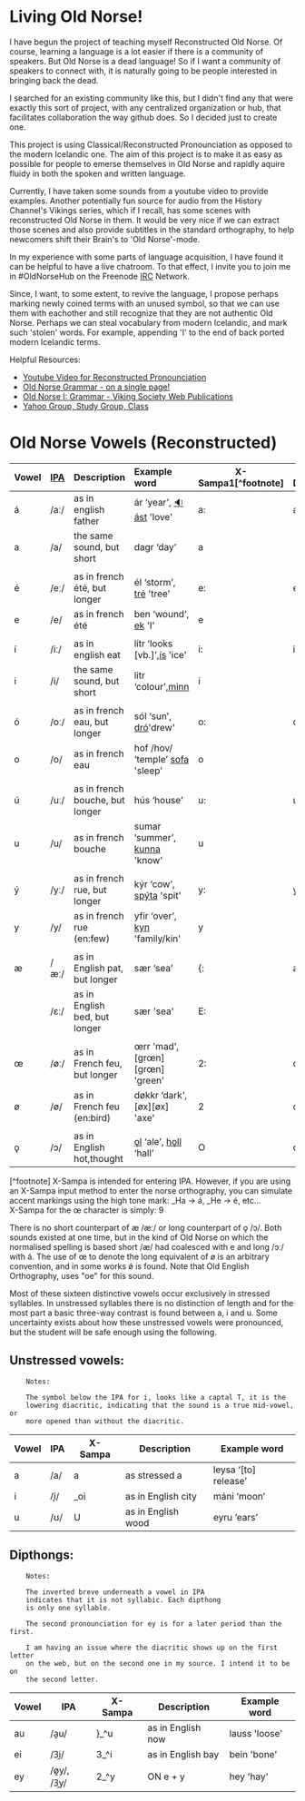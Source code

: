 Living Old Norse!
================

I have begun the project of teaching myself Reconstructed Old Norse. Of course,
learning a language is a lot easier if there is a community of speakers. But
Old Norse is a dead language! So if I want a community of speakers to connect
with, it is naturally going to be people interested in bringing back the dead.

I searched for an existing community like this, but I didn't find any that were
exactly this sort of project, with any centralized organization or hub, that
facilitates collaboration the way github does. So I decided just to create one.

This project is using Classical/Reconstructed Pronounciation as opposed to
the modern Icelandic one. The aim of this project is to make it as easy as
possible for people to emerse themselves in Old Norse and rapidly aquire fluidy
in both the spoken and written language.

Currently, I have taken some sounds from a youtube video to provide examples.
Another potentially fun source for audio from the History Channel's Vikings
series, which if I recall, has some scenes with reconstructed Old Norse in
them.  It would be very nice if we can extract those scenes and also provide
subtitles in the standard orthography, to help newcomers shift their Brain's to
'Old Norse'-mode.

In my experience with some parts of language acquisition, I have found it can
be helpful to have a live chatroom. To that effect, I invite you to join me
in  #OldNorseHub on the Freenode [IRC](http://xchat.org/) Network.

Since, I want, to some extent, to revive the language, I propose perhaps
marking newly coined terms with an unused symbol, so that we can use them with
eachother and still recognize that they are not authentic Old Norse. Perhaps we
can steal vocabulary from modern Icelandic, and mark such 'stolen' words.  For
example, appending 'I' to the end of back ported modern Icelandic terms.


Helpful Resources:  
 * [Youtube Video for Reconstructed Pronounciation](http://www.youtube.com/watch?v=JICgNRzENoQ)
 * [Old Norse Grammar - on a single page!](http://oldnorsenews.org/2008/08/old-norse-grammar-on-a-single-page/)
 * [Old Norse I: Grammar - Viking Society Web Publications](http://www.vsnrweb-publications.org.uk/NION-1.pdf)
 * [Yahoo Group, Study Group, Class](https://groups.yahoo.com/neo/groups/norse_course/info)


Old Norse Vowels (Reconstructed)
===============================

Vowel | [IPA][1]  | Description                     | Example word                            | X-Sampa1[^footnote]| [Vim][vim] Digraph 
----- | ----      | ------------------------------- |:-----------------------------           | --------| -------------------
á     | /aː/      |  as in english father           | ár ‘year’, [:sound:ást][ást] 'love'     |  a:     | a'
a     | /a/       |  the same sound, but short      | dagr ‘day’                              |  a      |
      |           |                                 |                                         |         | 
é     | /eː/      |  as in french été, but longer   | él ‘storm’, [tré][tré] 'tree'           |  e:     | e'
e     | /e/       |  as in french été               | ben ‘wound’, [ek][ek] 'I'               |  e      |
      |           |                                 |                                         |         |
í     | /iː/      |  as in english eat              | lítr ‘looks [vb.]’,[ís][ís] 'ice'       |  i:     | i'
i     | /i/       |  the same sound, but short      | litr ‘colour’,[minn][minn]              |  i      |
      |           |                                 |                                         |         |
ó     | /oː/      |  as in french eau, but longer   | sól ‘sun’, [dró][dró]'drew'             |  o:     | o'
o     | /o/       |  as in french eau               | hof /hov/ ‘temple’ [sofa][sofa] 'sleep' |  o      |
      |           |                                 |                                         |         |
ú     | /uː/      |  as in french bouche, but longer| hús ‘house’                             |  u:     | u'
u     | /u/       |  as in french bouche            | sumar ‘summer’, [kunna][k1] 'know'      |  u      |
      |           |                                 |                                         |         |
ý     | /yː/      |  as in french rue, but longer   | kýr ‘cow’, [spýta][spýta] 'spit'        |  y:     | y'
y     | /y/       |  as in french rue (en:few)      | yfir ‘over’, [kyn][kyn] 'family/kin'    |  y      |
      |           |                                 |                                         |         |
æ     | /æː/      |  as in English pat, but longer  | sær ‘sea’                               |  {:     | ae
      | /ɛː/      |  as in English bed, but longer  | sær 'sea'                               |  E:     |
      |           |                                 |                                         |         |
œ     | /øː/      |  as in French feu, but longer   | œrr 'mad’,  [grœn][grœn] 'green'        |  2:     | oe
ø     | /ø/       |  as in French feu (en:bird)     | døkkr ‘dark’, [øx][øx] 'axe'            |  2      | o/
      |           |                                 |                                         |         |
ǫ     | /ɔ/       |  as in English hot,thought      |  [ǫl][ǫl] ‘ale’, [hǫll][hǫll] ‘hall’    |  O      | o;           

[^footnote] X-Sampa is intended for entering IPA. However, if you are using an X-Sampa
            input method to enter the norse orthography, you can simulate accent markings
            using the high tone mark: _Ha -> á, _He -> é, etc...  
            X-Sampa for the œ character is simply: 9

[1]: http://en.wikipedia.org/wiki/International_Phonetic_Alphabet
[vim]: http://www.vim.org
[ís]: https://secure.jerkface.net/~jim/OldNorseHub/sounds/words/ís.mp3
[minn]: https://secure.jerkface.net/~jim/OldNorseHub/sounds/words/minn.mp3
[ást]: https://secure.jerkface.net/~jim/OldNorseHub/sounds/words/ást.mp3
[tré]: https://secure.jerkface.net/~jim/OldNorseHub/sounds/words/tré.mp3
[ek]: https://secure.jerkface.net/~jim/OldNorseHub/sounds/words/ek.mp3
[dró]: https://secure.jerkface.net/~jim/OldNorseHub/sounds/words/dró.mp3
[sofa]: https://secure.jerkface.net/~jim/OldNorseHub/sounds/words/sofa.mp3
[ǫl]: https://secure.jerkface.net/~jim/OldNorseHub/sounds/words/ǫl.mp3
[hǫll]: https://secure.jerkface.net/~jim/OldNorseHub/sounds/words/hǫll.mp3
[k1]: https://secure.jerkface.net/~jim/OldNorseHub/sounds/words/kunna.mp3
[kyn]: https://secure.jerkface.net/~jim/OldNorseHub/sounds/words/kyn.mp3
[spýta]: https://secure.jerkface.net/~jim/OldNorseHub/sounds/words/spýta.mp3

There is no short counterpart of æ /æː/ or long counterpart of ǫ /ɔ/. Both sounds
existed at one time, but in the kind of Old Norse on which the normalised
spelling is based short /æ/ had coalesced with e and long /ɔː/ with á. The use
of œ to denote the long equivalent of ø is an arbitrary convention, and in some
works ǿ is found. Note that Old English Orthography, uses "oe" for this sound.

Most of these sixteen distinctive vowels occur exclusively in stressed
syllables. In unstressed syllables there is no distinction of length and
for the most part a basic three-way contrast is found between a, i and
u. Some uncertainty exists about how these unstressed vowels were
pronounced, but the student will be safe enough using the following.

Unstressed vowels:
-----------------

        Notes:

        The symbol below the IPA for i, looks like a captal T, it is the
        lowering diacritic, indicating that the sound is a true mid-vowel, or
        more opened than without the diacritic.

Vowel | IPA | X-Sampa | Description                     | Example word       
----- | ----| ------- | ------------------------------- | ------------------ 
    a | /a/ | a       | as stressed a                   | leysa ‘[to] release’
    i | /̞i/ | _oi     | as in English city              | máni ‘moon’
    u | /ʊ/ | U       | as in English wood              | eyru ‘ears’


Dipthongs:
----------

        Notes:

        The inverted breve underneath a vowel in IPA
        indicates that it is not syllabic. Each dipthong
        is only one syllable.
        
        The second pronounciation for ey is for a later period than the first.

        I am having an issue where the diacritic shows up on the first letter
        on the web, but on the second one in my source. I intend it to be on
        the second letter.

       

Vowel | IPA               | X-Sampa | Description           | Example word       
----- | ----------------- | ------- | ----------------------| ------------------  
au    | /a̯u/              | }_^u    | as in English now     | lauss 'loose'  
ei    | /3̯i/              | 3_^i    | as in English bay     | bein  'bone'  
ey    | /ø̯y/, /3̯y/        | 2_^y    | ON e + y              | hey   'hay'  



